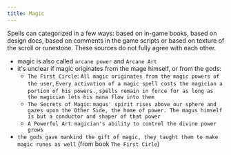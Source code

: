 ```yaml
---
title: Magic
---
```


Spells can categorized in a few ways: based on in-game books, based on design docs, based on comments in the game scripts or based on texture of the scroll or runestone. These sources do not fully agree with each other.

- magic is also called `arcane power` and `Arcane Art`
- it's unclear if magic originates from the mage himself, or from the gods:
  - `The First Circle`: `All magic originates from the magic powers of the user`, `Every activation of a magic spell costs the magician a portion of his powers.`, `spells remain in force for as long as the magician lets his mana flow into them`
  - `The Secrets of Magic`: `magus' spirit rises above our sphere and gazes upon the Other Side, the home of power. The magus himself is but a conductor and shaper of that power`
  - `A Powerful Art`: `magician's ability to control the divine power grows`
- `the gods gave mankind the gift of magic, they taught them to make magic runes as well` (from book `The First Cirle`)
